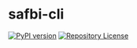# safbi-cli

[![PyPI version](https://badge.fury.io/py/safbi-cli.svg)](https://badge.fury.io/py/safbi-cli)
[![Repository License](https://img.shields.io/badge/license-GPLv3-brightgreen.svg)](LICENSE)
